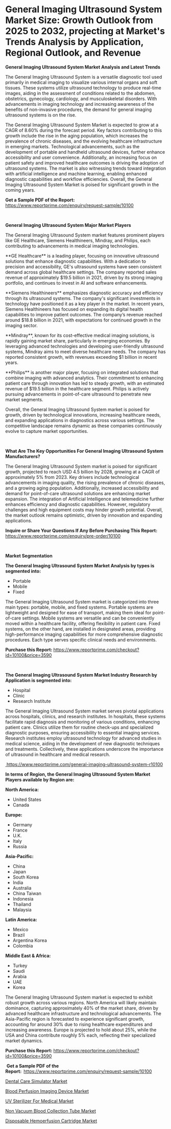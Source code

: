 <p><h1>General Imaging Ultrasound System Market Size: Growth Outlook from 2025 to 2032, projecting at Market's Trends Analysis by Application, Regional Outlook, and Revenue</h1></p><p><strong>General Imaging Ultrasound System Market Analysis and Latest Trends</strong></p>
<p><p>The General Imaging Ultrasound System is a versatile diagnostic tool used primarily in medical imaging to visualize various internal organs and soft tissues. These systems utilize ultrasound technology to produce real-time images, aiding in the assessment of conditions related to the abdomen, obstetrics, gynecology, cardiology, and musculoskeletal disorders. With advancements in imaging technology and increasing awareness of the benefits of non-invasive procedures, the demand for general imaging ultrasound systems is on the rise.</p><p>The General Imaging Ultrasound System Market is expected to grow at a CAGR of 8.60% during the forecast period. Key factors contributing to this growth include the rise in the aging population, which increases the prevalence of chronic diseases, and the evolving healthcare infrastructure in emerging markets. Technological advancements, such as the development of portable and handheld ultrasound devices, further enhance accessibility and user convenience. Additionally, an increasing focus on patient safety and improved healthcare outcomes is driving the adoption of ultrasound systems. The market is also witnessing trends toward integration with artificial intelligence and machine learning, enabling enhanced diagnostic capabilities and workflow efficiencies. Overall, the General Imaging Ultrasound System Market is poised for significant growth in the coming years.</p></p>
<p><strong>Get a Sample PDF of the Report:&nbsp;</strong> <a href="https://www.reportprime.com/enquiry/request-sample/10100?utm_campaign=1130&utm_medium=2&utm_source=Github&utm_content=ia&utm_term=20032025&utm_id=general-imaging-ultrasound-system">https://www.reportprime.com/enquiry/request-sample/10100</a></p>
<p>&nbsp;</p>
<p><strong>General Imaging Ultrasound System Major Market Players</strong></p>
<p><p>The General Imaging Ultrasound System market features prominent players like GE Healthcare, Siemens Healthineers, Mindray, and Philips, each contributing to advancements in medical imaging technologies. </p><p>**GE Healthcare** is a leading player, focusing on innovative ultrasound solutions that enhance diagnostic capabilities. With a dedication to precision and accessibility, GE's ultrasound systems have seen consistent demand across global healthcare settings. The company reported sales revenue of approximately $19.5 billion in 2021, driven by its strong imaging portfolio, and continues to invest in AI and software enhancements.</p><p>**Siemens Healthineers** emphasizes diagnostic accuracy and efficiency through its ultrasound systems. The company's significant investments in technology have positioned it as a key player in the market. In recent years, Siemens Healthineers has focused on expanding its digital health capabilities to improve patient outcomes. The company’s revenue reached around $18.8 billion in 2021, with expectations for continued growth in the imaging sector.</p><p>**Mindray**, known for its cost-effective medical imaging solutions, is rapidly gaining market share, particularly in emerging economies. By leveraging advanced technologies and developing user-friendly ultrasound systems, Mindray aims to meet diverse healthcare needs. The company has reported consistent growth, with revenues exceeding $1 billion in recent years.</p><p>**Philips** is another major player, focusing on integrated solutions that combine imaging with advanced analytics. Their commitment to enhancing patient care through innovation has led to steady growth, with an estimated revenue of $19.5 billion in the healthcare segment. Philips is actively pursuing advancements in point-of-care ultrasound to penetrate new market segments.</p><p>Overall, the General Imaging Ultrasound System market is poised for growth, driven by technological innovations, increasing healthcare needs, and expanding applications in diagnostics across various settings. The competitive landscape remains dynamic as these companies continuously evolve to capture market opportunities.</p></p>
<p>&nbsp;</p>
<p><strong>What Are The Key Opportunities For General Imaging Ultrasound System Manufacturers?</strong></p>
<p><p>The General Imaging Ultrasound System market is poised for significant growth, projected to reach USD 4.5 billion by 2028, growing at a CAGR of approximately 5% from 2023. Key drivers include technological advancements in imaging quality, the rising prevalence of chronic diseases, and a growing aging population. Additionally, increased accessibility and demand for point-of-care ultrasound solutions are enhancing market expansion. The integration of Artificial Intelligence and telemedicine further enhances efficiency and diagnostic capabilities. However, regulatory challenges and high equipment costs may hinder growth potential. Overall, the market outlook remains optimistic, driven by innovation and expanding applications.</p></p>
<p><strong>Inquire or Share Your Questions If Any Before Purchasing This Report:</strong> <a href="https://www.reportprime.com/enquiry/pre-order/10100?utm_campaign=1130&utm_medium=2&utm_source=Github&utm_content=ia&utm_term=20032025&utm_id=general-imaging-ultrasound-system">https://www.reportprime.com/enquiry/pre-order/10100</a></p>
<p>&nbsp;</p>
<p><strong>Market Segmentation</strong></p>
<p><strong>The General Imaging Ultrasound System Market Analysis by types is segmented into:</strong></p>
<p><ul><li>Portable</li><li>Mobile</li><li>Fixed</li></ul></p>
<p><p>The General Imaging Ultrasound System market is categorized into three main types: portable, mobile, and fixed systems. Portable systems are lightweight and designed for ease of transport, making them ideal for point-of-care settings. Mobile systems are versatile and can be conveniently moved within a healthcare facility, offering flexibility in patient care. Fixed systems, on the other hand, are installed in designated areas, providing high-performance imaging capabilities for more comprehensive diagnostic procedures. Each type serves specific clinical needs and environments.</p></p>
<p><strong>Purchase this Report:&nbsp;</strong><a href="https://www.reportprime.com/checkout?id=10100&price=3590&utm_campaign=1130&utm_medium=2&utm_source=Github&utm_content=ia&utm_term=20032025&utm_id=general-imaging-ultrasound-system">https://www.reportprime.com/checkout?id=10100&price=3590</a></p>
<p>&nbsp;</p>
<p><strong>The General Imaging Ultrasound System Market Industry Research by Application is segmented into:</strong></p>
<p><ul><li>Hospital</li><li>Clinic</li><li>Research Institute</li></ul></p>
<p><p>The General Imaging Ultrasound System market serves pivotal applications across hospitals, clinics, and research institutes. In hospitals, these systems facilitate rapid diagnosis and monitoring of various conditions, enhancing patient care. Clinics utilize them for routine check-ups and specialized diagnostic purposes, ensuring accessibility to essential imaging services. Research institutes employ ultrasound technology for advanced studies in medical science, aiding in the development of new diagnostic techniques and treatments. Collectively, these applications underscore the importance of ultrasound in healthcare and medical research.</p></p>
<p><a href="https://www.reportprime.com/general-imaging-ultrasound-system-r10100?utm_campaign=1130&utm_medium=2&utm_source=Github&utm_content=ia&utm_term=20032025&utm_id=general-imaging-ultrasound-system">&nbsp;https://www.reportprime.com/general-imaging-ultrasound-system-r10100</a></p>
<p><strong>In terms of Region, the General Imaging Ultrasound System Market Players available by Region are:</strong></p>
<p>
    <p> <strong> North America: </strong>
        <ul>
            <li>United States</li>
            <li>Canada</li>
        </ul>
        </p> 
    <p> <strong> Europe: </strong>
        <ul>
            <li>Germany</li>
            <li>France</li>
            <li>U.K.</li>
            <li>Italy</li>
            <li>Russia</li>
        </ul>
        </p> 
    <p> <strong> Asia-Pacific: </strong>
        <ul>
            <li>China</li>
            <li>Japan</li>
            <li>South Korea</li>
            <li>India</li>
            <li>Australia</li>
            <li>China Taiwan</li>
            <li>Indonesia</li>
            <li>Thailand</li>
            <li>Malaysia</li>
        </ul>
        </p> 
    <p> <strong> Latin America: </strong>
        <ul>
            <li>Mexico</li>
            <li>Brazil</li>
            <li>Argentina Korea</li>
            <li>Colombia</li>
        </ul>
        </p> 
    <p> <strong> Middle East & Africa: </strong>
        <ul>
            <li>Turkey</li>
            <li>Saudi</li>
            <li>Arabia</li>
            <li>UAE</li>
            <li>Korea</li>
        </ul>
    </p>
    </p>
<p><p>The General Imaging Ultrasound System market is expected to exhibit robust growth across various regions. North America will likely maintain dominance, capturing approximately 40% of the market share, driven by advanced healthcare infrastructure and technological advancements. The Asia-Pacific region is forecasted to experience significant growth, accounting for around 30% due to rising healthcare expenditures and increasing awareness. Europe is projected to hold about 25%, while the USA and China contribute roughly 5% each, reflecting their specialized market dynamics.</p></p>
<p><strong>Purchase this Report: </strong><a href="https://www.reportprime.com/checkout?id=10100&price=3590&utm_campaign=1130&utm_medium=2&utm_source=Github&utm_content=ia&utm_term=20032025&utm_id=general-imaging-ultrasound-system">https://www.reportprime.com/checkout?id=10100&price=3590</a></p>
<p>&nbsp;<strong>Get a Sample PDF of the Report:&nbsp;&nbsp;</strong><a href="https://www.reportprime.com/enquiry/request-sample/10100?utm_campaign=1130&utm_medium=2&utm_source=Github&utm_content=ia&utm_term=20032025&utm_id=general-imaging-ultrasound-system">https://www.reportprime.com/enquiry/request-sample/10100</a></p>
<p><strong></strong></p>
<p><p><a href="https://github.com/sibellanikmn/Market-Research-Report-List-1/blob/main/dental-care-simulator-market.md?utm_campaign=1130&utm_medium=2&utm_source=Github&utm_content=ia&utm_term=20032025&utm_id=general-imaging-ultrasound-system">Dental Care Simulator Market</a></p><p><a href="https://github.com/ceranamaduvq/Market-Research-Report-List-1/blob/main/blood-perfusion-imaging-device-market.md?utm_campaign=1130&utm_medium=2&utm_source=Github&utm_content=ia&utm_term=20032025&utm_id=general-imaging-ultrasound-system">Blood Perfusion Imaging Device Market</a></p><p><a href="https://github.com/astadtetcha28/Market-Research-Report-List-1/blob/main/uv-sterilizer-for-medical-market.md?utm_campaign=1130&utm_medium=2&utm_source=Github&utm_content=ia&utm_term=20032025&utm_id=general-imaging-ultrasound-system">UV Sterilizer For Medical Market</a></p><p><a href="https://github.com/heeildannas/Market-Research-Report-List-1/blob/main/non-vacuum-blood-collection-tube-market.md?utm_campaign=1130&utm_medium=2&utm_source=Github&utm_content=ia&utm_term=20032025&utm_id=general-imaging-ultrasound-system">Non Vacuum Blood Collection Tube Market</a></p><p><a href="https://github.com/geresalgieaz/Market-Research-Report-List-1/blob/main/disposable-hemoerfusion-cartridge-market.md?utm_campaign=1130&utm_medium=2&utm_source=Github&utm_content=ia&utm_term=20032025&utm_id=general-imaging-ultrasound-system">Disposable Hemoerfusion Cartridge Market</a></p></p>